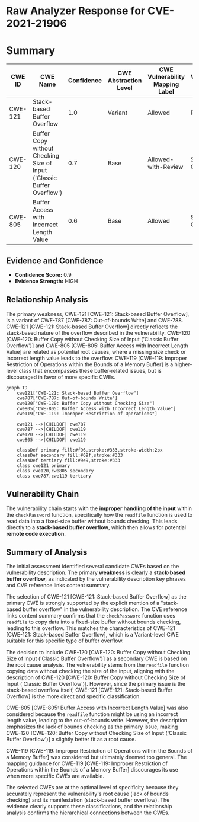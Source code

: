 # Raw Analyzer Response for CVE-2021-21906

# Summary
| CWE ID | CWE Name | Confidence | CWE Abstraction Level | CWE Vulnerability Mapping Label | CWE-Vulnerability Mapping Notes |
|---|---|---|---|---|---|
| CWE-121 | Stack-based Buffer Overflow | 1.0 | Variant | Allowed | Primary CWE |
| CWE-120 | Buffer Copy without Checking Size of Input ('Classic Buffer Overflow') | 0.7 | Base | Allowed-with-Review | Secondary Candidate |
| CWE-805 | Buffer Access with Incorrect Length Value | 0.6 | Base | Allowed | Secondary Candidate |

## Evidence and Confidence

*   **Confidence Score:** 0.9
*   **Evidence Strength:** HIGH

## Relationship Analysis
The primary weakness, CWE-121 [CWE-121: Stack-based Buffer Overflow], is a variant of CWE-787 [CWE-787: Out-of-bounds Write] and CWE-788. CWE-121 [CWE-121: Stack-based Buffer Overflow] directly reflects the stack-based nature of the overflow described in the vulnerability. CWE-120 [CWE-120: Buffer Copy without Checking Size of Input ('Classic Buffer Overflow')] and CWE-805 [CWE-805: Buffer Access with Incorrect Length Value] are related as potential root causes, where a missing size check or incorrect length value leads to the overflow. CWE-119 [CWE-119: Improper Restriction of Operations within the Bounds of a Memory Buffer] is a higher-level class that encompasses these buffer-related issues, but is discouraged in favor of more specific CWEs.

```mermaid
graph TD
    cwe121["CWE-121: Stack-based Buffer Overflow"]
    cwe787["CWE-787: Out-of-bounds Write"]
    cwe120["CWE-120: Buffer Copy without Checking Size"]
    cwe805["CWE-805: Buffer Access with Incorrect Length Value"]
    cwe119["CWE-119: Improper Restriction of Operations"]
    
    cwe121 -->|CHILDOF| cwe787
    cwe787 -->|CHILDOF| cwe119
    cwe120 -->|CHILDOF| cwe119
    cwe805 -->|CHILDOF| cwe119
    
    classDef primary fill:#f96,stroke:#333,stroke-width:2px
    classDef secondary fill:#69f,stroke:#333
    classDef tertiary fill:#9e9,stroke:#333
    class cwe121 primary
    class cwe120,cwe805 secondary
    class cwe787,cwe119 tertiary
```

## Vulnerability Chain
The vulnerability chain starts with the **improper handling of the input** within the `checkPassword` function, specifically how the `readfile` function is used to read data into a fixed-size buffer without bounds checking. This leads directly to a **stack-based buffer overflow**, which then allows for potential **remote code execution**.

## Summary of Analysis
The initial assessment identified several candidate CWEs based on the vulnerability description. The primary **weakness** is clearly a **stack-based buffer overflow**, as indicated by the vulnerability description key phrases and CVE reference links content summary.

The selection of CWE-121 [CWE-121: Stack-based Buffer Overflow] as the primary CWE is strongly supported by the explicit mention of a "stack-based buffer overflow" in the vulnerability description. The CVE reference links content summary confirms that the `checkPassword` function uses `readfile` to copy data into a fixed-size buffer without bounds checking, leading to this overflow. This matches the characteristics of CWE-121 [CWE-121: Stack-based Buffer Overflow], which is a Variant-level CWE suitable for this specific type of buffer overflow.

The decision to include CWE-120 [CWE-120: Buffer Copy without Checking Size of Input ('Classic Buffer Overflow')] as a secondary CWE is based on the root cause analysis. The vulnerability stems from the `readfile` function copying data without checking the size of the input, aligning with the description of CWE-120 [CWE-120: Buffer Copy without Checking Size of Input ('Classic Buffer Overflow')]. However, since the primary issue is the stack-based overflow itself, CWE-121 [CWE-121: Stack-based Buffer Overflow] is the more direct and specific classification.

CWE-805 [CWE-805: Buffer Access with Incorrect Length Value] was also considered because the `readfile` function might be using an incorrect length value, leading to the out-of-bounds write. However, the description emphasizes the lack of bounds checking as the primary issue, making CWE-120 [CWE-120: Buffer Copy without Checking Size of Input ('Classic Buffer Overflow')] a slightly better fit as a root cause.

CWE-119 [CWE-119: Improper Restriction of Operations within the Bounds of a Memory Buffer] was considered but ultimately deemed too general. The mapping guidance for CWE-119 [CWE-119: Improper Restriction of Operations within the Bounds of a Memory Buffer] discourages its use when more specific CWEs are available.

The selected CWEs are at the optimal level of specificity because they accurately represent the vulnerability's root cause (lack of bounds checking) and its manifestation (stack-based buffer overflow). The evidence clearly supports these classifications, and the relationship analysis confirms the hierarchical connections between the CWEs.